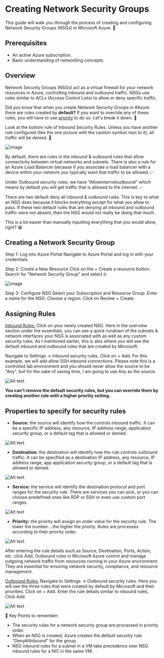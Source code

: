 # Creating Network Security Groups

This guide will walk you through the process of creating and configuring Network Security Groups (NSGs) in Microsoft Azure. 📝

## Prerequisites

- An active Azure subscription.
- Basic understanding of networking concepts.

## Overview

Network Security Groups (NSGs) act as a virtual firewall for your network resources in Azure, controlling inbound and outbound traffic. NSGs use rules similar to ACLs (Access Control Lists) to allow or deny specific traffic. 

Did you know that when you create Network Security Groups in #Azure there are rules created by **default?** If you want to override any of these rules, you will have to use <u>priority</u> to do so. Let's break it down. 🔨

Look at the bottom rule of Inbound Security Rules. Unless you have another rule configured (like the one picture with the caution symbol next to it), all traffic will be denied. 🚫

![image](https://github.com/apsessoms/AzureAdminWalkThrus/assets/99392512/28c5671f-833d-4dad-b4cd-696e33d2810c)


By default, there are rules in the inbound & outbound rules that allow connectivity between virtual networks and subnets. There is also a rule for an Azure Load Balancer because if you associate a load balancer with a device within your network you typically want that traffic to be allowed. ✅

Under Outbound security rules, we have "Allowinternetoutbound" which means by default you will get traffic that is allowed to the internet. ✅

There are two default deny all inbound & outbound rules. This is key to what an NSG does because it blocks everything except for what you allow to pass. If these two default rules that are denying all inbound and outbound traffic were not absent, then the NSG would not really be doing that much.

This is a lot easier than manually inputting everything that you would allow, right? 😁

## Creating a Network Security Group

Step 1: Log into Azure Portal
Navigate to Azure Portal and log in with your credentials.

Step 2: Create a New Resource
Click on the + Create a resource button.
Search for "Network Security Group" and select it.

![image](https://github.com/apsessoms/AzureAdminWalkThrus/assets/99392512/5123104c-f606-4522-a416-b5a9360ad23a)


Step 3: Configure NSG
Select your Subscription and Resource Group.
Enter a name for the NSG.
Choose a region.
Click on Review + Create.

## Assigning Rules

<U>Inbound Rules:</u>
Click on your newly created NSG. Here in the overview section under the essentials, you can see a quick rundown of the subnets & network interfaces your NSG is associated with as well as any custom security rules. As I mentioned earlier, this is also where you will see the default inbound and outbound rules that are created by Microsoft. 

Navigate to Settings -> Inbound security rules.
Click on + Add. For this example, we will add allow SSH inbound connections. Please note this is a controlled lab environment and you should never allow the source to be "Any", but for the sake of saving time, I am going to use Any as the source. 

![Alt text](image-11.png)

**You can't remove the default security rules, but you can override them by creating another rule with a higher priority setting.**

## Properties to specify for security rules

- **Source:** the source will identify how the controls inbound traffic. It can be a specific IP address, any resource, IP address range, application security group, or a default tag that is allowed or denied. 

![Alt text](image-15.png)

- **Destination:** the destination will identify how the rule controls outbound traffic. It can be specified as a destination IP address, any resource, IP address range, app application security group, or a default tag that is allowed or denied. 

![Alt text](image-12.png)

- **Service:** the service will identify the destination protocol and port ranges for the security rule. There are services you can pick, or you can choose predefined ones like RDP or SSH or even use custom port ranges. 

![Alt text](image-16.png)

- **Priority:** the priority will assign an order value for the security rule. The lower the number....the higher the priorty. Rules are processes according to their priority order. 

![Alt text](image-17.png)

After entering the rule details such as Source, Destination, Ports, Action, etc. click Add. Outbound rules in Microsoft Azure control and manage outgoing network traffic from resources running in your Azure environment. They are essential for ensuring network security, compliance, and resource management. 

<u>Outbound Rules:</U>
Navigate to Settings -> Outbound security rules. Here you will see the three rules that were created by default by Microsoft and their priorities. 
Click on + Add.
Enter the rule details similar to inbound rules.
Click Add.

![Alt text](image-18.png)

🔑 Key Points to remember:

- The security rules for a network security group are processed in priority order. 
- When an NSG is created, Azure creates the default security rule "DenyAllInbound" for the group.
- NSG inbound rules for a subnet in a VM take precedence over NSG inbound rules for a NIC in the same VM.

